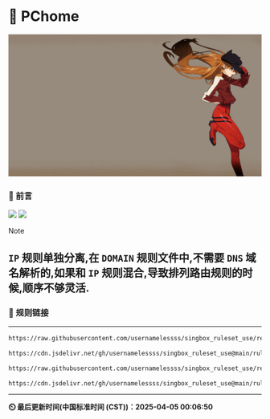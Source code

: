 
# 🧸 PChome
![](https://raw.githubusercontent.com/usernamelessss/picture-bed/main/images/202504042256831.jpg)
### 📣 前言
![](https://shields.io/badge/-移除重复规则-ff69b4) ![](https://shields.io/badge/-IP&nbsp;规则单独存放不与&nbsp;DOMAIN&nbsp;等混合-green)
> [!NOTE]
**`IP` 规则单独分离,在 `DOMAIN` 规则文件中,不需要 `DNS` 域名解析的,如果和 `IP` 规则混合,导致排列路由规则的时候,顺序不够灵活.**
---

###  🔗 规则链接
---

```url
https://raw.githubusercontent.com/usernamelessss/singbox_ruleset_use/refs/heads/main/rule/PChome/PChome_No_IP.json
```

```url
https://cdn.jsdelivr.net/gh/usernamelessss/singbox_ruleset_use@main/rule/PChome/PChome_No_IP.json
```

```url
https://raw.githubusercontent.com/usernamelessss/singbox_ruleset_use/refs/heads/main/rule/PChome/PChome_No_IP.srs
```

```url
https://cdn.jsdelivr.net/gh/usernamelessss/singbox_ruleset_use@main/rule/PChome/PChome_No_IP.srs
```

---
**⏲️ 最后更新时间(中国标准时间 (CST))：2025-04-05 00:06:50**